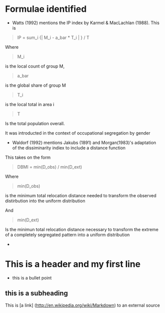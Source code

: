 # Formulae identified
- Watts (1992) mentions the IP index by Karmel & MacLachlan (1988). This is

> IP = sum_i {| M_i - a_bar * T_i | } / T

Where 
> M_i 

is the local count of group M, 
> a_bar 

is the global share of group M

> T_i

is the local total in area i

> T

Is the total population overall. 

It was introducted in the context of occupational segregation by gender

- Waldorf (1992) mentions Jakubs (1891) and Morgan(1983)'s adaptation of the dissiminarity indiex to include a distance function

This takes on the form
> DBMI = min(D_obs) / min(D_ext)

Where 
> min(D_obs) 

is the minimum total relocation distance needed to transform the observed distirbution into the uniform distribution

And 
> min(D_ext)

Is the minimun total relocation distance necessary to transform the extreme of a completely segregated pattern into a uniform distribution



- 


# This is a header and my first line
- this is a bullet point

## this is a subheading

This is [a link] (http://en.wikipedia.org/wiki/Markdown) to an external source
